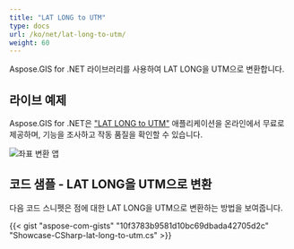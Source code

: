 ```yaml
---
title: "LAT LONG to UTM"
type: docs
url: /ko/net/lat-long-to-utm/
weight: 60
---
```


Aspose.GIS for .NET 라이브러리를 사용하여 LAT LONG을 UTM으로 변환합니다.

## **라이브 예제**

Aspose.GIS for .NET은 ["LAT LONG to UTM"](https://products.aspose.app/gis/transformation/lat-long-to-utm) 애플리케이션을 온라인에서 무료로 제공하며, 기능을 조사하고 작동 품질을 확인할 수 있습니다.

![좌표 변환 앱](transform-coordinates.png)

## **코드 샘플 - LAT LONG을 UTM으로 변환**

다음 코드 스니펫은 점에 대한 LAT LONG을 UTM으로 변환하는 방법을 보여줍니다.

{{< gist "aspose-com-gists" "10f3783b9581d10bc69dbada42705d2c" "Showcase-CSharp-lat-long-to-utm.cs" >}}
